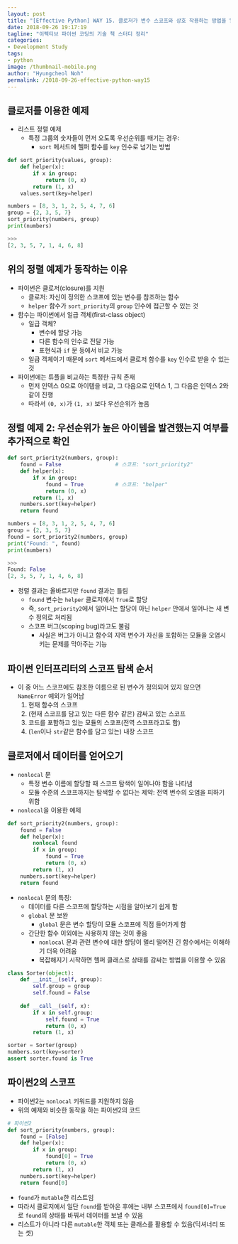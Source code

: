 ```yaml
---
layout: post
title: "[Effective Python] WAY 15. 클로저가 변수 스코프와 상호 작용하는 방법을 알자"
date: 2018-09-26 19:17:19
tagline: "이펙티브 파이썬 코딩의 기술 책 스터디 정리"
categories:
- Development Study
tags:
- python
image: /thumbnail-mobile.png
author: "Hyungcheol Noh"
permalink: /2018-09-26-effective-python-way15
---
```


## 클로저를 이용한 예제
- 리스트 정렬 예제
  - 특정 그룹의 숫자들이 먼저 오도록 우선순위를 매기는 경우:
    - `sort` 메서드에 헬퍼 함수를 `key` 인수로 넘기는 방법

```python
def sort_priority(values, group):
    def helper(x):
        if x in group:
            return (0, x)
        return (1, x)
    values.sort(key=helper)

numbers = [8, 3, 1, 2, 5, 4, 7, 6]
group = {2, 3, 5, 7}
sort_priority(numbers, group)
print(numbers)

>>>
[2, 3, 5, 7, 1, 4, 6, 8]
```

## 위의 정렬 예제가 동작하는 이유
- 파이썬은 클로저(closure)를 지원
  - 클로저: 자신이 정의한 스코프에 있는 변수를 참조하는 함수
  - `helper` 함수가 `sort_priority`의 `group` 인수에 접근할 수 있는 것
- 함수는 파이썬에서 일급 객체(first-class object)
  - 일급 객체?
    - 변수에 할당 가능
    - 다른 함수의 인수로 전달 가능
    - 표현식과 `if` 문 등에서 비교 가능
  - 일급 객체이기 때문에 `sort` 메서드에서 클로저 함수를 `key` 인수로 받을 수 있는 것
- 파이썬에는 튜플을 비교하는 특정한 규칙 존재
  - 먼저 인덱스 0으로 아이템을 비교, 그 다음으로 인덱스 1, 그 다음은 인덱스 2와 같이 진행
  - 따라서 `(0, x)`가 `(1, x)` 보다 우선순위가 높음

## 정렬 예제 2: 우선순위가 높은 아이템을 발견했는지 여부를 추가적으로 확인

```python
def sort_priority2(numbers, group):
    found = False                 # 스코프: "sort_priority2"
    def helper(x):
        if x in group:
            found = True          # 스코프: "helper"
            return (0, x)
        return (1, x)
    numbers.sort(key=helper)
    return found

numbers = [8, 3, 1, 2, 5, 4, 7, 6]
group = {2, 3, 5, 7}
found = sort_priority2(numbers, group)
print("Found: ", found)
print(numbers)

>>>
Found: False
[2, 3, 5, 7, 1, 4, 6, 8]
```

- 정렬 결과는 올바르지만 `found` 결과는 틀림
  - `found` 변수는 `helper` 클로저에서 `True`로 할당
  - 즉, `sort_priority2`에서 일어나는 할당이 아닌 `helper` 안에서 일어나는 새 변수 정의로 처리됨
  - 스코프 버그(scoping bug)라고도 불림
    - 사실은 버그가 아니고 함수의 지역 변수가 자신을 포함하는 모듈을 오염시키는 문제를 막아주는 기능

## 파이썬 인터프리터의 스코프 탐색 순서
- 이 중 어느 스코프에도 참조한 이름으로 된 변수가 정의되어 있지 않으면 `NameError` 예외가 일어남
  1. 현재 함수의 스코프
  2. (현재 스코프를 담고 있는 다른 함수 같은) 감싸고 있는 스코프
  3. 코드를 포함하고 있는 모듈의 스코프(전역 스코프라고도 함)
  4. (`len`이나 `str`같은 함수를 담고 있는) 내장 스코프

## 클로저에서 데이터를 얻어오기
- `nonlocal` 문
  - 특정 변수 이름에 할당할 때 스코프 탐색이 일어나야 함을 나타냄
  - 모듈 수준의 스코프까지는 탐색할 수 없다는 제약: 전역 변수의 오염을 피하기 위함
- `nonlocal`을 이용한 예제

```python
def sort_priority2(numbers, group):
    found = False
    def helper(x):
        nonlocal found
        if x in group:
            found = True
            return (0, x)
        return (1, x)
    numbers.sort(key=helper)
    return found
```

- `nonlocal` 문의 특징:
  - 데이터를 다른 스코프에 할당하는 시점을 알아보기 쉽게 함
  - `global` 문 보완
    - `global` 문은 변수 할당이 모듈 스코프에 직접 들어가게 함
  - 간단한 함수 이외에는 사용하지 않는 것이 좋음
    - `nonlocal` 문과 관련 변수에 대한 할당이 멀리 떨어진 긴 함수에서는 이해하기 더욱 어려움
    - 복잡해지기 시작하면 헬퍼 클래스로 상태를 감싸는 방법을 이용할 수 있음

```python
class Sorter(object):
    def __init__(self, group):
        self.group = group
        self.found = False
    
    def __call__(self, x):
        if x in self.group:
            self.found = True
            return (0, x)
        return (1, x)

sorter = Sorter(group)
numbers.sort(key=sorter)
assert sorter.found is True
```

## 파이썬2의 스코프
- 파이썬2는 `nonlocal` 키워드를 지원하지 않음
- 위의 예제와 비슷한 동작을 하는 파이썬2의 코드

```python
# 파이썬2
def sort_priority(numbers, group):
    found = [False]
    def helper(x):
        if x in group:
            found[0] = True
            return (0, x)
        return (1, x)
    numbers.sort(key=helper)
    return found[0]
```

- `found`가 `mutable`한 리스트임
- 따라서 클로저에서 일단 `found`를 받아온 후에는 내부 스코프에서 `found[0]=True`로 `found`의 상태를 바꿔서 데이터를 보낼 수 있음
- 리스트가 아니라 다른 `mutable`한 객체 또는 클래스를 활용할 수 있음(딕셔너리 또는 셋)
